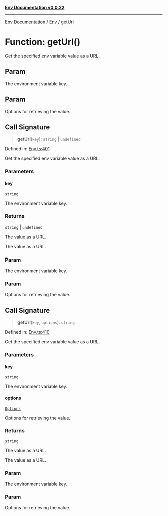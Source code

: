 [**Env Documentation v0.0.22**](../../README.md)

***

[Env Documentation](../../modules.md) / [Env](../README.md) / getUrl

# Function: getUrl()

Get the specified env variable value as a URL.

## Param

The environment variable key.

## Param

Options for retrieving the value.

## Call Signature

> **getUrl**(`key`): `string` \| `undefined`

Defined in: [Env.ts:401](https://github.com/stonemjs/env/blob/03a15d504630d9dcaa3aa5276370578245d77a29/src/Env.ts#L401)

Get the specified env variable value as a URL.

### Parameters

#### key

`string`

The environment variable key.

### Returns

`string` \| `undefined`

The value as a URL.

The value as a URL.

### Param

The environment variable key.

### Param

Options for retrieving the value.

## Call Signature

> **getUrl**(`key`, `options`): `string`

Defined in: [Env.ts:410](https://github.com/stonemjs/env/blob/03a15d504630d9dcaa3aa5276370578245d77a29/src/Env.ts#L410)

Get the specified env variable value as a URL.

### Parameters

#### key

`string`

The environment variable key.

#### options

[`Options`](../../declarations/interfaces/Options.md)

Options for retrieving the value.

### Returns

`string`

The value as a URL.

The value as a URL.

### Param

The environment variable key.

### Param

Options for retrieving the value.
